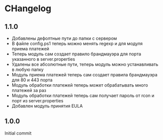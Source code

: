 # CHangelog

## 1.1.0

* Добавлены дефолтные пути до папки с сервером
* В файле config.ps1 теперь можно менять regexp и для модуля приема платежей
* Теперь модуль сам создает правило брандмауэра для порта указанного в server.properties
* Удалены все абсолютные пути, теперь модуль можно устанавливать в любую папку
* Модуль приема платежей теперь сам создает правила брандмауэра для 80 и 443 порта
* Модуль обработки платежей теперь может обрабатывать много платежей за раз
* Модуль обработки платежей теперь сам получает пароль от rcon и порт из server.properties
* Добавлен модуль принятия EULA

## 1.0.0
Initial commit